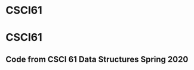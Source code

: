 # CSCI61
# CSCI61
Code from CSCI 61 Data Structures Spring 2020
-------------------------------------------------------------------------------

